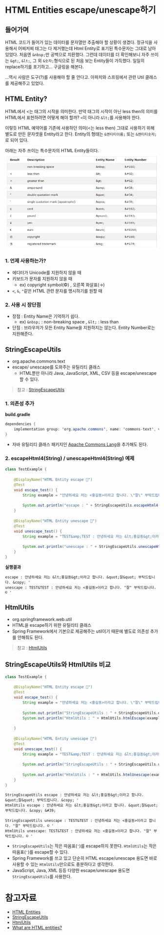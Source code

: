 # HTML Entities escape/unescape하기

## 들어가며
HTML 코드가 들어가 있는 데이터를 문자열만 추출해야 할 상황이 생겼다. 정규식을 사용해서 어찌저찌 태그는 다 제거했는데 Html Entity로 표기된 특수문자는 그대로 남아있었다. 처음엔 `&nbsp;`만 공백으로 치환했다. 그런데 데이터를 더 확인해보니 자주 쓰이는 `&gt;`, `&lt;`, 그 외 `&숫자;`형식으로 된 처음 보는 Entity들이 가득했다. 일일히 replace하기를 포기하고... 구글링을 해본다. 

...역시 사람은 도구(?)를 사용해야 할 줄 안다고. 아파치와 스프링에서 관련 Util 클래스를 제공해주고 있었다.

## HTML Entity?
HTML에서 <는 태그의 시작을 의미한다. 만약 태그의 시작이 아닌 less then의 의미를 HTML에서 표현하려면 어떻게 해야 할까? `<`이 아니라 `&lt;`를 사용해야 한다. 

이렇듯 HTML 예약어를 기존에 사용하던 의미(<는 less then) 그대로 사용하기 위해 별도로 만든 문자셋을 Entity라고 한다. Entity의 형태는 `&엔티티이름;` 또는 `&엔티티숫자;`로 되어 있다.

아래는 자주 쓰이는 특수문자의 HTML Entity들이다.
![HTML Entity](./images/html-entities.PNG)

### 1. 언제 사용하는가?
- 에디터가 Unicode를 지원하지 않을 때
- 키보드가 문자를 지원하지 않을 때
  - ex) copyright symbol(&copy;) , 오른쪽 화살표(&rarr;)
- `<`, `&`, `"`같은 HTML 관련 문자를 명시하기를 원할 때

### 2. 사용 시 장단점
- 장점 : Entity Name은 기억하기 쉽다. 
  - ex) `&nbsp;` : non-breaking space , `&lt;` : less than 
- 단점 : 브라우저가 모든 Entity Name을 지원하지는 않는다. Entity Number로는 지원해준다.

## StringEscapeUtils
- org.apache.commons.text
- escape/ unescape를 도와주는 유틸리티 클래스
  - HTML뿐만 아니라 Java, JavaScript, XML, CSV 등을 escape/unescape할 수 있다. 

> 참고 : [StringEscapeUtils](https://commons.apache.org/proper/commons-text/javadocs/api-release/org/apache/commons/text/StringEscapeUtils.html)


### 1. 의존성 추가

**build.gradle**
```java
dependencies {
	implementation group: 'org.apache.commons', name: 'commons-text', version: '1.9'
}
```
- 자바 유틸리티 클래스 패키지인 [Apache Commons Lang](https://mvnrepository.com/artifact/org.apache.commons/commons-lang3/3.11)을 추가해도 된다.

### 2. escapeHtml4(String) / unescapeHtml4(String) 예제
```java
class TestExample {
	
	@DisplayName("HTML Entity escape 👊")
	@Test
	void escape_test() {
		String example = "안녕하세요 저는 <홍길동>이라고 합니다. \"잘\" 부탁드립니다. © '";
		
		System.out.println("escape : " + StringEscapeUtils.escapeHtml4(example));
	}

	@DisplayName("HTML Entity unescape 👊")
	@Test
	void unescape_test() {
		String example = "TEST&amp;TEST : 안녕하세요 저는 &lt;홍길동&gt;이라고 합니다. &#34;잘&#34; 부탁드립니다. &copy; &#39; ";
		
		System.out.println("unescape : " + StringEscapeUtils.unescapeHtml4(example));
	}
}
```
**실행결과**
```
escape : 안녕하세요 저는 &lt;홍길동&gt;이라고 합니다. &quot;잘&quot; 부탁드립니다. &copy; '
unescape : TEST&TEST : 안녕하세요 저는 <홍길동>이라고 합니다. "잘" 부탁드립니다. © '
```

## HtmlUtils
- org.springframework.web.util
- HTML을 escape하기 위한 유틸리티 클래스
- Spring Framework에서 기본으로 제공해주는 util이기 때문에 별도로 의존성 추가를 안해줘도 된다.

> 참고 : [HtmlUtils](https://docs.spring.io/spring-framework/docs/current/javadoc-api/org/springframework/web/util/HtmlUtils.html)

## StringEscapeUtils와 HtmlUtils 비교
```java
class TestExample {

	@DisplayName("HTML Entity escape 👊")
	@Test
	void escape_test() {
		String example = "안녕하세요 저는 <홍길동>이라고 합니다. \"잘\" 부탁드립니다. © '";
		
		System.out.println("StringEscapeUtils : " + StringEscapeUtils.escapeHtml4(example));
		System.out.println("HtmlUtils : " + HtmlUtils.htmlEscape(example));
	
	}
	
	@DisplayName("HTML Entity unescape 👊")
	@Test
	void unescape_test() {
		String example = "TEST&amp;TEST : 안녕하세요 저는 &lt;홍길동&gt;이라고 합니다. &#34;잘&#34; 부탁드립니다. &copy; &#39; ";
		
		System.out.println("StringEscapeUtils : " + StringEscapeUtils.unescapeHtml4(example));
		
		System.out.println("HtmlUtils : " + HtmlUtils.htmlUnescape(example));
	}
}

```

```
StringEscapeUtils escape : 안녕하세요 저는 &lt;홍길동&gt;이라고 합니다. &quot;잘&quot; 부탁드립니다. &copy; '
HtmlUtils escape : 안녕하세요 저는 &lt;홍길동&gt;이라고 합니다. &quot;잘&quot; 부탁드립니다. &copy; &#39;

StringEscapeUtils unescape : TEST&TEST : 안녕하세요 저는 <홍길동>이라고 합니다. "잘" 부탁드립니다. © ' 
HtmlUtils unescape: TEST&TEST : 안녕하세요 저는 <홍길동>이라고 합니다. "잘" 부탁드립니다. © ' 
```

- `StringEscapeUtils`는 작은 따옴표(`'`)를 escape하지 못한다. `HtmlUtils`는 작은 따옴표(`'`)를 escape할 수 있다.
- Spring Framework를 쓰고 있고 단순히 HTML escape/unescape 용도면 바로 사용할 수 있는 `HtmlUtils`만으로도 충분하다고 생각한다.
- JavaScript, Java, XML 등등 다양한 escape/unescape 용도면 `StringEscapeUtils`를 사용한다.


# 참고자료
- [HTML Entities](https://www.w3schools.com/html/html_entities.asp)
- [StringEscapeUtils](https://commons.apache.org/proper/commons-text/javadocs/api-release/org/apache/commons/text/StringEscapeUtils.html)
- [HtmlUtils](https://docs.spring.io/spring-framework/docs/current/javadoc-api/org/springframework/web/util/HtmlUtils.html)
- [What are HTML entities?](https://www.educative.io/edpresso/what-are-html-entities)

